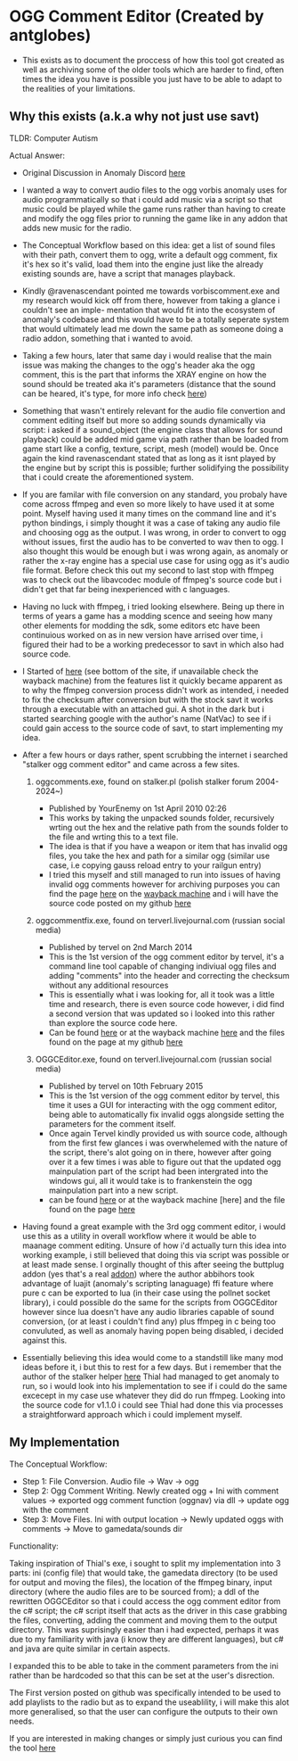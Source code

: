 
# OGG Comment Editor (Created by antglobes)

- This exists as to document the proccess of how this tool got created as well
as archiving some of the older tools which are harder to find, often times the
 idea you have is possible you just have to be able to adapt to the realities
 of your limitations.

## Why this exists (a.k.a why not just use savt)

TLDR: Computer Autism

Actual Answer:

- Original Discussion in Anomaly Discord [here](https://discord.com/channels/456765861953536020/463899353480691738/1339618597768527872)
- I wanted a way to convert audio files to the ogg vorbis anomaly uses for audio 
programmatically so that i could add music via a script so that music could be
played while the game runs rather than having to create and modify the ogg 
files prior to running the game like in any addon that adds new music for 
the radio.
- The Conceptual Workflow based on this idea:
get a list of sound files with their path, convert them to ogg, write a default
ogg comment, fix it's hex so it's valid, load them into the engine just like
the already existing sounds are, have a script that manages playback.
- Kindly @ravenascendant pointed me towards vorbiscomment.exe and my research
would kick off from there, however from taking a glance i couldn't see an imple-
mentation that would fit into the ecosystem of anomaly's codebase and this would
have to be a totally seperate system that would ultimately lead me down the same
path as someone doing a radio addon, something that i wanted to avoid.
- Taking a few hours, later that same day i would realise that the main issue
was making the changes to the ogg's header aka the ogg comment, this is the part 
that informs the XRAY engine on how the sound should be treated aka it's parameters
(distance that the sound can be heared, it's type, for more info check [here](https://igigog.github.io/anomaly-modding-book/modding-tools/savandt.html))
- Something that wasn't entirely relevant for the audio file convertion and
comment editing itself but more so adding sounds dynamically via script:
i asked if a sound_object (the engine class that allows for sound playback) could
be added mid game via path rather than be loaded from game start like a config, texture,
script, mesh (model) would be. Once again the kind ravenascendant stated that as long
as it isnt played by the engine but by script this is possible; further solidifying
the possibility that i could create the aforementioned system.

- If you are familar with file conversion on any standard, you probaly have come across ffmpeg
and even so more likely to have used it at some point. Myself having used it many times on the
command line and it's python bindings, i simply thought it was a case of taking any audio file
and choosing ogg as the output. I was wrong, in order to convert to ogg without issues, first the
audio has to be converted to wav then to ogg. I also thought this would be enough but i was wrong
again, as anomaly or rather the x-ray engine has a special use case for using ogg as it's audio 
file format. Before check this out my second to last stop with ffmpeg was to check out the libavcodec
module of ffmpeg's source code but i didn't get that far being inexperienced with c languages.

- Having no luck with ffmpeg, i tried looking elsewhere. Being up there in terms of years a game
has a modding scence and seeing how many other elements for modding the sdk, some editors etc
have been continuious worked on as in new version have arrised over time, i figured their had to 
be a working predecessor to savt in which also had source code.

- I Started of [here](https://www.metacognix.com/files/stlkrsoc/index.html) (see 
bottom of the site, if unavailable check the wayback machine) from the features list it quickly
became apparent as to why the ffmpeg conversion process didn't work as intended, i needed to fix
the checksum after conversion but with the stock savt it works through a executable with an attached
gui. A shot in the dark but i started searching google with the author's name (NatVac) to see if
i could gain access to the source code of savt, to start implementing my idea.

- After a few hours or days rather, spent scrubbing the internet i searched "stalker ogg
comment editor" and came across a few sites.

  1. oggcomments.exe, found on stalker.pl (polish stalker forum 2004-2024~)
     - Published by YourEnemy on 1st April 2010 02:26
     - This works by taking the unpacked sounds folder, recursively wrting out the hex and the
     relative path from the sounds folder to the file and wrting this to a text file.
     - The idea is that if you have a weapon or item that has invalid ogg files, you take the hex
     and path for a similar ogg (similar use case, i.e copying gauss reload entry to your railgun entry)
     - I tried this myself and still managed to run into issues of having invalid ogg comments however 
     for archiving purposes you can find the page [here](https://forum.stalker.pl/viewtopic.php?f=78&t=8529&hilit=ogg+komentarze)
     on the [wayback machine](https://web.archive.org/web/20250217181756/https://forum.stalker.pl/viewtopic.php?f=78&t=8529&hilit=ogg+komentarze)
     and i will have the source code posted on my github [here](https://github.com//antglobes//ogg-comment-editor)


  2. oggcommentfix.exe, found on terverl.livejournal.com (russian social media)
     - Published by tervel on 2nd March 2014
     - This is the 1st version of the ogg comment editor by tervel, it's a command line tool
     capable of changing indiviual ogg files and adding "comments" into the header and correcting the checksum
     without any additional resources
     - This is essentially what i was looking for, all it took was a little time and research, there is even source
     code however, i did find a second version that was updated so i looked into this rather than explore the source
     code here.
     - Can be found [here](https://tervel.livejournal.com/7266.html) or at the wayback machine [here](https://web.archive.org/web/20240603054514/https://tervel.livejournal.com/7266.html)
     and the files found on the page at my github [here](https://github.com/antglobes/Stalker-Anomaly-OGG-Editing)

  3. OGGCEditor.exe, found on terverl.livejournal.com (russian social media)
     - Published by tervel on 10th February 2015
     - This is the 1st version of the ogg comment editor by tervel, this time it uses a GUI for interacting with
     the ogg comment editor, being able to automatically fix invalid oggs alongside setting the parameters for
     the comment itself. 
     - Once again Tervel kindly provided us with source code, although from the first few glances i was overwhelemed
     with the nature of the script, there's alot going on in there, however after going over it a few times
     i was able to figure out that the updated ogg mainpulation part of the script had been intergrated into the 
     windows gui, all it would take is to frankenstein the ogg mainpulation part into a new script.
     - can be found [here](https://tervel.livejournal.com/7266.html) or at the wayback machine [here] and
     the file found on the page [here](https://github.com/antglobes/Stalker-Anomaly-OGG-Editing)

- Having found a great example with the 3rd ogg comment editor, i would use this as a utility in overall
workflow where it would be able to maanage comment editing. Unsure of how i'd actually turn this idea into
working example, i still believed that doing this via script was possible or at least made sense. I 
orginally thought of this after seeing the buttplug addon (yes that's a real [addon](https://github.com/abbihors/buttplug-anomaly))
where the author abbihors took advantage of luajit (anomaly's scripting lanaguage) ffi feature where pure c
can be exported to lua (in their case using the pollnet socket library), i could possible do the same for
the scripts from OGGCEditor however since lua doesn't have any audio libraries capable of sound conversion,
(or at least i couldn't find any) plus ffmpeg in c being too convuluted, as well as anomaly having popen being
disabled, i decided against this. 

- Essentially believing this idea would come to a standstill like many mod ideas before it, i but this to rest
for a few days. But i remember that the author of the stalker helper [here](https://github.com/Thial/StalkerModdingHelper) Thial had managed to get anomaly
to run, so i would look into his implementation to see if i could do the same excecept in my case use whatever
they did do run ffmpeg. Looking into the source code for v1.1.0 i could see Thial had done this via processes
a straightforward approach which i could implement myself.

## My Implementation

The Conceptual Workflow:

- Step 1: File Conversion. Audio file -> Wav -> ogg
- Step 2: Ogg Comment Writing. Newly created ogg + Ini with comment values -> exported ogg comment function (oggnav) via dll -> update ogg with the comment
- Step 3: Move Files. Ini with output location -> Newly updated oggs with comments -> Move to gamedata/sounds dir

Functionality:

Taking inspiration of Thial's exe, i sought to split my implementation into 3 parts: ini (config file) that would
take, the gamedata directory (to be used for output and moving the files), the location of the ffmpeg binary,
input directory (where the audio files are to be sourced from); a ddl of the rewritten OGGCEditor so that i could
access the ogg comment editor from the c# script; the c# script itself that acts as the driver in this case
grabbing the files, converting, adding the comment and moving them to the output directory. This was suprisingly
easier than i had expected, perhaps it was due to my familiarity with java (i know they are different languages), 
but c# and java are quite similar in certain aspects.

I expanded this to be able to take in the comment parameters from the ini rather than be hardcoded so that this can
be set at the user's disrection.

The First version posted on github was specifically intended to be used to add playlists to the radio but as to
expand the useablility, i will make this alot more generalised, so that the user can configure the outputs to their
own needs.

If you are interested in making changes or simply just curious you can find the tool [here](https://github.com/antglobes/ogg-comment-editor)